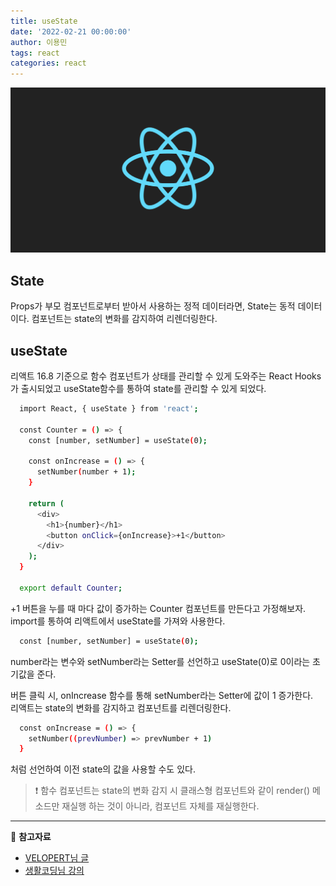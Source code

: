 ```yaml
---
title: useState
date: '2022-02-21 00:00:00'
author: 이용민
tags: react
categories: react
---
```


![react-logo.png](react-logo.png)

## State

Props가 부모 컴포넌트로부터 받아서 사용하는 정적 데이터라면, State는 동적 데이터이다.
컴포넌트는 state의 변화를 감지하여 리렌더링한다.

## useState

리액트 16.8 기준으로 함수 컴포넌트가 상태를 관리할 수 있게 도와주는 React Hooks가 출시되었고 useState함수를 통하여 state를 관리할 수 있게 되었다.

```bash
  import React, { useState } from 'react';

  const Counter = () => {
    const [number, setNumber] = useState(0);

    const onIncrease = () => {
      setNumber(number + 1);
    }

    return (
      <div>
        <h1>{number}</h1>
        <button onClick={onIncrease}>+1</button>
      </div>
    );
  }

  export default Counter;
```
+1 버튼을 누를 때 마다 값이 증가하는 Counter 컴포넌트를 만든다고 가정해보자.   
import를 통하여 리액트에서 useState를 가져와 사용한다.

```bash
  const [number, setNumber] = useState(0);
```
number라는 변수와 setNumber라는 Setter를 선언하고 useState(0)로 0이라는 초기값을 
준다. 

버튼 클릭 시, onIncrease 함수를 통해 setNumber라는 Setter에 값이 1 증가한다.   
리액트는 state의 변화를 감지하고 컴포넌트를 리렌더링한다.


```bash
  const onIncrease = () => {
    setNumber((prevNumber) => prevNumber + 1)
  }
```
처럼 선언하여 이전 state의 값을 사용할 수도 있다.

> ❗️ 함수 컴포넌트는 state의 변화 감지 시 클래스형 컴포넌트와 같이 render() 메소드만 재실행 하는 것이 아니라, 컴포넌트 자체를 재실행한다.

---

📂 **참고자료**

- [VELOPERT님 글](https://velopert.com/3621)
- [생활코딩님 강의](https://www.inflearn.com/course/react-%EC%83%9D%ED%99%9C%EC%BD%94%EB%94%A9/dashboard)
